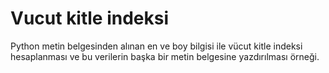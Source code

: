 # Vucut kitle indeksi
Python metin belgesinden alınan en ve boy bilgisi ile vücut kitle indeksi hesaplanması ve bu verilerin başka bir metin belgesine yazdırılması örneği.
